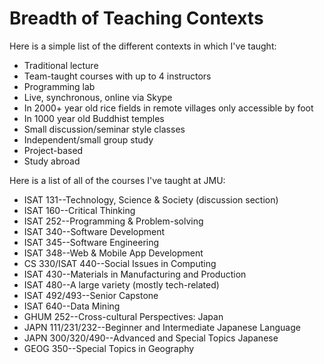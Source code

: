 # Breadth of Teaching Contexts

Here is a simple list of the different contexts in which I've taught:

* Traditional lecture
* Team-taught courses with up to 4 instructors
* Programming lab
* Live, synchronous, online via Skype
* In 2000+ year old rice fields in remote villages only accessible by foot
* In 1000 year old Buddhist temples
* Small discussion/seminar style classes
* Independent/small group study
* Project-based
* Study abroad

Here is a list of all of the courses I've taught at JMU:

* ISAT 131--Technology, Science & Society (discussion section)
* ISAT 160--Critical Thinking
* ISAT 252--Programming & Problem-solving
* ISAT 340--Software Development
* ISAT 345--Software Engineering
* ISAT 348--Web & Mobile App Development
* CS 330/ISAT 440--Social Issues in Computing
* ISAT 430--Materials in Manufacturing and Production
* ISAT 480--A large variety (mostly tech-related)
* ISAT 492/493--Senior Capstone
* ISAT 640--Data Mining
* GHUM 252--Cross-cultural Perspectives: Japan
* JAPN 111/231/232--Beginner and Intermediate Japanese Language
* JAPN 300/320/490--Advanced and Special Topics Japanese
* GEOG 350--Special Topics in Geography